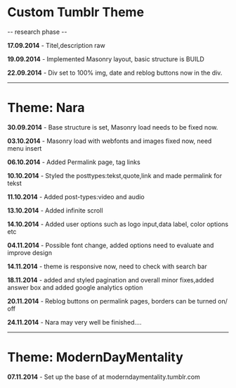 <h1>Custom Tumblr Theme</h1>

-- research phase --

**17.09.2014** - Titel,description raw

**19.09.2014** - Implemented Masonry layout, basic structure is BUILD

**22.09.2014** - Div set to 100% img, date and reblog buttons now in the div.

_______________________________________________________________________________

<h1>Theme: Nara</h1>

**30.09.2014** - Base structure is set, Masonry load needs to be fixed now.

**03.10.2014** - Masonry load with webfonts and images fixed now,  need menu insert

**06.10.2014** - Added Permalink page, tag links

**10.10.2014** - Styled the posttypes:tekst,quote,link and made permalink for tekst

**11.10.2014** - Added post-types:video and audio

**13.10.2014** - Added infinite scroll

**14.10.2014** - Added user options such as logo input,data label, color options etc

**04.11.2014** - Possible font change, added options need to evaluate and improve design

**14.11.2014** - theme is responsive now, need to check with search bar

**18.11.2014** - added and styled pagination and overall minor fixes,added answer box and added google analytics option

**20.11.2014** - Reblog buttons on permalink pages, borders can be turned on/ off

**24.11.2014** - Nara may very well be finished....

_______________________________________________________________________________

<h1>Theme: ModernDayMentality</h1>

**07.11.2014** - Set up the base of at moderndaymentality.tumblr.com